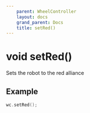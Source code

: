 ```yaml
---
    parent: WheelController
    layout: docs
    grand_parent: Docs
    title: setRed()
---
```

# void setRed()
Sets the robot to the red alliance

## Example
```cpp
wc.setRed();
```
